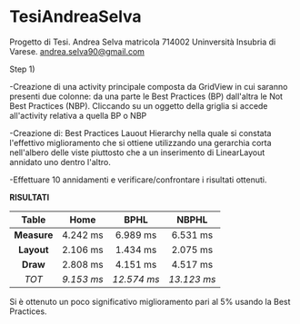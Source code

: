 TesiAndreaSelva
===============

Progetto di Tesi. Andrea Selva matricola 714002 Uninversità Insubria di Varese.
andrea.selva90@gmail.com

Step 1)

-Creazione di una activity principale composta da GridView in cui saranno presenti
due colonne: da una parte le Best Practices (BP) dall'altra le Not Best Practices (NBP). 
Cliccando su un oggetto della griglia si accede all'activity relativa a quella BP o NBP

-Creazione di: Best Practices Lauout Hierarchy nella quale si constata 
l'effettivo miglioramento che si ottiene utilizzando una gerarchia corta nell'albero 
delle viste piuttosto che a un inserimento di LinearLayout annidato uno dentro l'altro.

-Effettuare 10 annidamenti e verificare/confrontare i risultati ottenuti.

**RISULTATI**

Table | **Home** | **BPHL** | **NBPHL**
:---: | :---: | :---: | :---: 
**Measure** | 4.242 ms | 6.989 ms | 6.531 ms 
**Layout** | 2.106 ms | 1.434 ms | 2.075 ms
**Draw** | 2.808 ms | 4.151 ms | 4.517 ms
*TOT* | *9.153 ms* | *12.574 ms* | *13.123 ms*

Si è ottenuto un poco significativo miglioramento pari al 5% usando la Best Practices.

